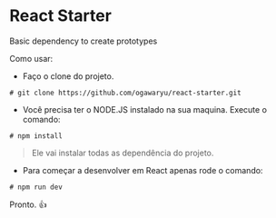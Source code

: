 # React Starter
Basic dependency to create prototypes

Como usar:

+ Faço o clone do projeto.

```shellscript
# git clone https://github.com/ogawaryu/react-starter.git
```

+ Você precisa ter o NODE.JS instalado na sua maquina.
Execute o comando:

```shellscript
# npm install
```

> Ele vai instalar todas as dependência do projeto.

+ Para começar a desenvolver em React apenas rode o comando:

```shellscript
# npm run dev
```

Pronto. :+1:

